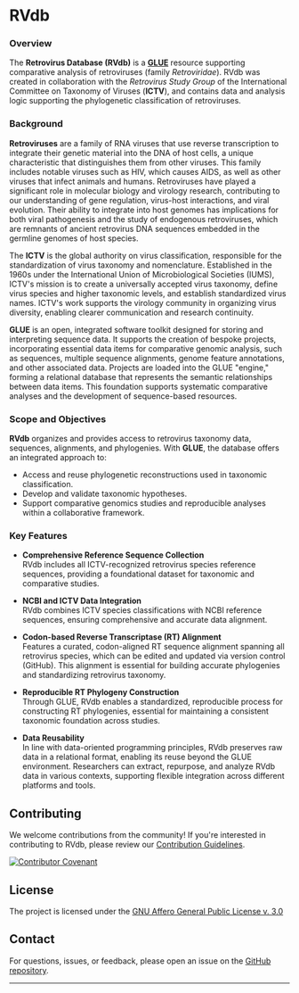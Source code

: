 RVdb
====

### Overview

The **Retrovirus Database (RVdb)** is a **[GLUE](https://github.com/giffordlabcvr/gluetools/wiki)** resource supporting comparative analysis of retroviruses (family *Retroviridae*). RVdb was created in collaboration with the *Retrovirus Study Group* of the International Committee on Taxonomy of Viruses (**ICTV**), and contains data and analysis logic supporting the phylogenetic classification of retroviruses.

### Background

**Retroviruses** are a family of RNA viruses that use reverse transcription to integrate their genetic material into the DNA of host cells, a unique characteristic that distinguishes them from other viruses. This family includes notable viruses such as HIV, which causes AIDS, as well as other viruses that infect animals and humans. Retroviruses have played a significant role in molecular biology and virology research, contributing to our understanding of gene regulation, virus-host interactions, and viral evolution. Their ability to integrate into host genomes has implications for both viral pathogenesis and the study of endogenous retroviruses, which are remnants of ancient retrovirus DNA sequences embedded in the germline genomes of host species.

The **ICTV** is the global authority on virus classification, responsible for the standardization of virus taxonomy and nomenclature. Established in the 1960s under the International Union of Microbiological Societies (IUMS), ICTV's mission is to create a universally accepted virus taxonomy, define virus species and higher taxonomic levels, and establish standardized virus names. ICTV's work supports the virology community in organizing virus diversity, enabling clearer communication and research continuity.

**GLUE** is an open, integrated software toolkit designed for storing and interpreting sequence data. It supports the creation of bespoke projects, incorporating essential data items for comparative genomic analysis, such as sequences, multiple sequence alignments, genome feature annotations, and other associated data. Projects are loaded into the GLUE "engine," forming a relational database that represents the semantic relationships between data items. This foundation supports systematic comparative analyses and the development of sequence-based resources.

### Scope and Objectives

**RVdb** organizes and provides access to retrovirus taxonomy data, sequences, alignments, and phylogenies. With **GLUE**, the database offers an integrated approach to:

-   Access and reuse phylogenetic reconstructions used in taxonomic classification.
-   Develop and validate taxonomic hypotheses.
-   Support comparative genomics studies and reproducible analyses within a collaborative framework.

### Key Features

-   **Comprehensive Reference Sequence Collection**\
    RVdb includes all ICTV-recognized retrovirus species reference sequences, providing a foundational dataset for taxonomic and comparative studies.

-   **NCBI and ICTV Data Integration**\
    RVdb combines ICTV species classifications with NCBI reference sequences, ensuring comprehensive and accurate data alignment.

-   **Codon-based Reverse Transcriptase (RT) Alignment**\
    Features a curated, codon-aligned RT sequence alignment spanning all retrovirus species, which can be edited and updated via version control (GitHub). This alignment is essential for building accurate phylogenies and standardizing retrovirus taxonomy.

-   **Reproducible RT Phylogeny Construction**\
    Through GLUE, RVdb enables a standardized, reproducible process for constructing RT phylogenies, essential for maintaining a consistent taxonomic foundation across studies.

-   **Data Reusability**\
    In line with data-oriented programming principles, RVdb preserves raw data in a relational format, enabling its reuse beyond the GLUE environment. Researchers can extract, repurpose, and analyze RVdb data in various contexts, supporting flexible integration across different platforms and tools.

## Contributing

We welcome contributions from the community! If you're interested in contributing to RVdb, please review our [Contribution Guidelines](./md/CONTRIBUTING.md).

[![Contributor Covenant](https://img.shields.io/badge/Contributor%20Covenant-2.1-4baaaa.svg)](./md/code_of_conduct.md)


## License

The project is licensed under the [GNU Affero General Public License v. 3.0](https://www.gnu.org/licenses/agpl-3.0.en.html)

## Contact

For questions, issues, or feedback, please open an issue on the [GitHub repository](https://github.com/giffordlabcvr/RVdb/issues).

* * * * *
